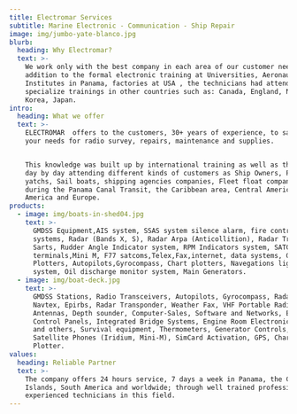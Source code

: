 ```yaml
---
title: Electromar Services
subtitle: Marine Electronic - Communication - Ship Repair
image: img/jumbo-yate-blanco.jpg
blurb:
  heading: Why Electromar?
  text: >-
    We work only with the best company in each area of our customer needs.  In
    addition to the formal electronic training at Universities, Aeronautical
    Institutes in Panama, factories at USA , the technicians had attended to
    specialize trainings in other countries such as: Canada, England, Norway,
    Korea, Japan.
intro:
  heading: What we offer
  text: >-
    ELECTROMAR  offers to the customers, 30+ years of experience, to satisfy
    your needs for radio survey, repairs, maintenance and supplies. 


    This knowledge was built up by international training as well as the field
    day by day attending different kinds of customers as Ship Owners, Private
    yatchs, Sail boats, shipping agencies companies, Fleet float companies,
    during the Panama Canal Transit, the Caribbean area, Central America, South
    America and Europe.
products:
  - image: img/boats-in-shed04.jpg
    text: >-
      GMDSS Equipment,AIS system, SSAS system silence alarm, fire control
      systems, Radar (Bands X, S), Radar Arpa (Anticollition), Radar Transponder
      Sarts, Rudder Angle Indicator system, RPM Indicators system, SATCOM
      terminals,Mini M, F77 satcoms,Telex,Fax,internet, data systems, GPS
      Plotters, Autopilots,Gyrocompass, Chart plotters, Navegations lights
      system, Oil discharge monitor system, Main Generators.
  - image: img/boat-deck.jpg
    text: >-
      GMDSS Stations, Radio Transceivers, Autopilots, Gyrocompass, Radar,
      Navtex, Epirbs, Radar Transponder, Weather Fax, VHF Portable Radios,
      Antennas, Depth sounder, Computer-Sales, Software and Networks, Electronic
      Control Panels, Integrated Bridge Systems, Engine Room Electronic Control
      and others, Survival equipment, Thermometers, Generator Controls,
      Satellite Phones (Iridium, Mini-M), SimCard Activation, GPS, Chart
      Plotter.
values:
  heading: Reliable Partner
  text: >-
    The company offers 24 hours service, 7 days a week in Panama, the Caribbean
    Islands, South America and worldwide; through well trained professionals and
    experienced technicians in this field.
---
```


